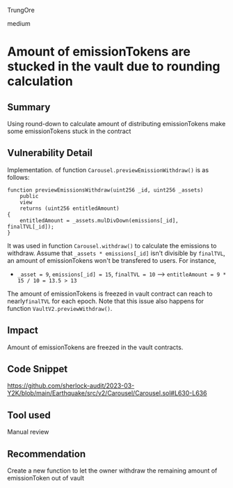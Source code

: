TrungOre

medium

# Amount of emissionTokens are stucked in the vault due to rounding calculation

## Summary
Using round-down to calculate amount of distributing emissionTokens make some emissionTokens stuck in the contract
 
## Vulnerability Detail
Implementation. of function `Carousel.previewEmissionWithdraw()` is as follows: 
```solidity=
function previewEmissionsWithdraw(uint256 _id, uint256 _assets)
    public
    view
    returns (uint256 entitledAmount)
{
    entitledAmount = _assets.mulDivDown(emissions[_id], finalTVL[_id]);
}
```
It was used in function `Carousel.withdraw()` to calculate the emissions to withdraw. Assume that `_assets * emissions[_id]` isn't divisible by `finalTVL`, an amount of emissionTokens won't be transfered to users. 
For instance, 
* `_asset = 9`, `emissions[_id] = 15`, `finalTVL = 10`
--> `entitleAmount = 9 * 15 / 10 = 13.5 > 13`

The amount of emissionTokens is freezed in vault contract can reach to nearly`finalTVL` for each epoch. 
Note that this issue also happens for function `VaultV2.previewWithdraw()`.

## Impact
Amount of emissionTokens are freezed in the vault contracts. 

## Code Snippet
https://github.com/sherlock-audit/2023-03-Y2K/blob/main/Earthquake/src/v2/Carousel/Carousel.sol#L630-L636

## Tool used
Manual review 

## Recommendation
Create a new function to let the owner withdraw the remaining amount of emissionToken out of vault